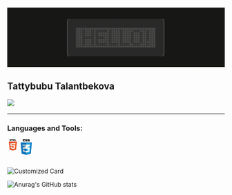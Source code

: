 ![Header](/\./assets/hello.gif)
## **Tattybubu Talantbekova**

![](https://komarev.com/ghpvc/?username=TattybubuT&color=green)
<hr>

### Languages and Tools:

<img align="left" width="26px" alt="HTML5" src="./assets/html5.png">
<img align="left" style="margin-left: 5px;" width="26px" alt="HTML5" src="./assets/css.png">

<br />
<br />
<br />

![Customized Card](https://github-readme-stats.vercel.app/api/pin?username=TattybubuT&repo=Module-2-JavaScript&title_color=fff&icon_color=f9f9f9&text_color=9f9f9f&bg_color=151515)

![Anurag's GitHub stats](https://github-readme-stats.vercel.app/api/?username=TattybubuT&show_icons=true&title_color=fff&icon_color=79ff97&text_color=9f9f9f&bg_color=151515)
